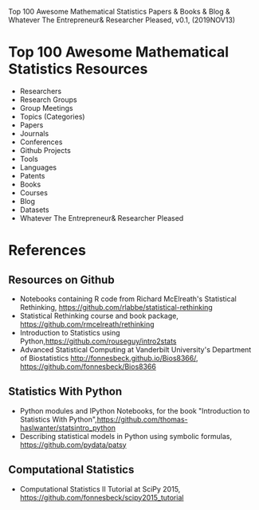 Top 100 Awesome Mathematical Statistics Papers & Books & Blog & Whatever The Entrepreneur& Researcher Pleased, v0.1, 
(2019NOV13)

# Top 100 Awesome Mathematical Statistics Resources
+ Researchers
+ Research Groups
+ Group Meetings
+ Topics (Categories)
+ Papers
+ Journals
+ Conferences
+ Github Projects
+ Tools
+ Languages
+ Patents
+ Books
+ Courses
+ Blog
+ Datasets
+ Whatever The Entrepreneur& Researcher Pleased


# References 


## Resources on Github
+ Notebooks containing R code from Richard McElreath's Statistical Rethinking, https://github.com/rlabbe/statistical-rethinking
+ Statistical Rethinking course and book package, https://github.com/rmcelreath/rethinking
+ Introduction to Statistics using Python,https://github.com/rouseguy/intro2stats
+ Advanced Statistical Computing at Vanderbilt University's Department of Biostatistics http://fonnesbeck.github.io/Bios8366/, https://github.com/fonnesbeck/Bios8366

## Statistics With Python
+ Python modules and IPython Notebooks, for the book "Introduction to Statistics With Python",https://github.com/thomas-haslwanter/statsintro_python
+ Describing statistical models in Python using symbolic formulas, https://github.com/pydata/patsy

## Computational Statistics
+ Computational Statistics II Tutorial at SciPy 2015, https://github.com/fonnesbeck/scipy2015_tutorial
